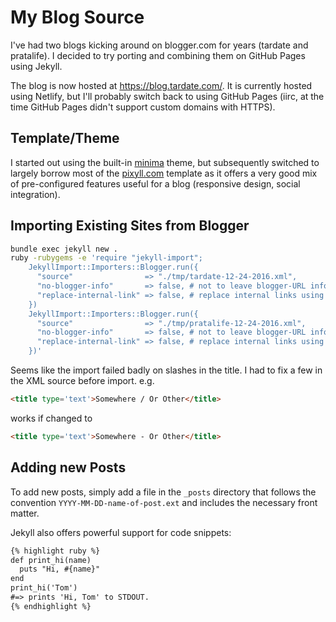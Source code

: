 # My Blog Source

I've had two blogs kicking around on blogger.com for years (tardate and pratalife).
I decided to try porting and combining them on GitHub Pages using Jekyll.

The blog is now hosted at <https://blog.tardate.com/>.
It is currently hosted using Netlify, but I'll probably switch back to using GitHub Pages
(iirc, at the time GitHub Pages didn't support custom domains with HTTPS).

## Template/Theme

I started out using the built-in [minima](https://github.com/jekyll/minima) theme,
but subsequently switched to largely borrow most of the [pixyll.com](http://pixyll.com) template
as it offers a very good mix of pre-configured features useful for a blog
(responsive design, social integration).

## Importing Existing Sites from Blogger

```sh
bundle exec jekyll new .
ruby -rubygems -e 'require "jekyll-import";
    JekyllImport::Importers::Blogger.run({
      "source"                => "./tmp/tardate-12-24-2016.xml",
      "no-blogger-info"       => false, # not to leave blogger-URL info (id and old URL) in the front matter
      "replace-internal-link" => false, # replace internal links using the post_url liquid tag.
    })
    JekyllImport::Importers::Blogger.run({
      "source"                => "./tmp/pratalife-12-24-2016.xml",
      "no-blogger-info"       => false, # not to leave blogger-URL info (id and old URL) in the front matter
      "replace-internal-link" => false, # replace internal links using the post_url liquid tag.
    })'
```

Seems like the import failed badly on slashes in the title. I had to fix a few in the XML source before import. e.g.

```html
<title type='text'>Somewhere / Or Other</title>
```

works if changed to

```html
<title type='text'>Somewhere - Or Other</title>
```

## Adding new Posts

To add new posts, simply add a file in the `_posts` directory that follows the convention `YYYY-MM-DD-name-of-post.ext` and includes the necessary front matter.

Jekyll also offers powerful support for code snippets:

```md
{% highlight ruby %}
def print_hi(name)
  puts "Hi, #{name}"
end
print_hi('Tom')
#=> prints 'Hi, Tom' to STDOUT.
{% endhighlight %}
```
